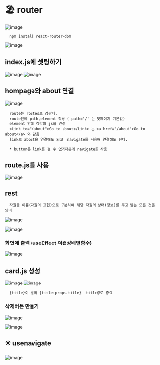 # 🏖️ router
![image](https://github.com/hyejin192/react_basic/assets/129017064/f049d1b8-6395-4ae5-b909-cdcd44173815)

      npm install react-router-dom
      
![image](https://github.com/hyejin192/react_basic/assets/129017064/5b4f388a-5c84-42b9-b2fc-396706cc254e)

## index.js에 셋팅하기
![image](https://github.com/hyejin192/react_basic/assets/129017064/ff22d413-8a83-463b-9b83-7c38035a52bc)
![image](https://github.com/hyejin192/react_basic/assets/129017064/d51da4bf-0110-4bbb-b541-1673ab154efb)

## hompage와 about 연결
![image](https://github.com/hyejin192/react_basic/assets/129017064/7e0972e4-4ee1-46d2-9096-de178cfbefe2)

      route는 routes로 감싼다.
      route안에 path,element 작성 ( path='/' 는 첫페이지 기본값)
      element 안에 각각의 js를 연결
      <Link to="/about">Go to about</Link> 는 <a href="/about">Go to about</a> 와 같음
      link로 about을 연결해도 되고, navigate를 사용해 연결해도 된다.
      
      * button은 link를 걸 수 없기때문에 navigate를 사용
      
 ## route.js를 사용
 ![image](https://github.com/hyejin192/react_basic/assets/129017064/a5604d8d-daf1-4b47-be6c-c5c39dceb326)
 
 ## rest
 
      자원을 이름(자원의 표현)으로 구분하여 해당 자원의 상태(정보)를 주고 받는 모든 것을 의미

 ![image](https://github.com/hyejin192/react_basic/assets/129017064/3d6b7799-f473-4465-9050-ba8b602890ed)
 
 ![image](https://github.com/hyejin192/react_basic/assets/129017064/220b8edc-2f32-4cf6-9795-57ce101619fe)
   
 ### 화면에 출력 (useEffect 의존성배열함수)
![image](https://github.com/hyejin192/react_basic/assets/129017064/cb9fc4dc-7931-4771-b33e-17d27ef799fa)

## card.js 생성
![image](https://github.com/hyejin192/react_basic/assets/129017064/4ec4f7bf-0aa5-471c-8b3a-0b360cfaa8a3)
![image](https://github.com/hyejin192/react_basic/assets/129017064/279d0f8f-0e01-4881-afde-85aa0debcd2d)

      {title}이 결국 {title:props.title}  title경로 중요
      
### 삭제버튼 만들기
![image](https://github.com/hyejin192/react_basic/assets/129017064/e91e80d7-23e6-4b07-8bdb-2389e9e95b22)

![image](https://github.com/hyejin192/react_basic/assets/129017064/e08d0b56-fe93-404c-a340-0bad06cf053d)

## ✴️ usenavigate
![image](https://github.com/hyejin192/react_basic/assets/129017064/fb98fa79-4188-411d-959f-59022897c5a2)



  








